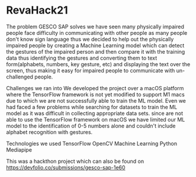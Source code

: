 # RevaHack21
The problem GESCO SAP solves
we have seen many physically impaired people face difficulty in communicating with other people as many people don't know sign language thus we decided to help out the physically impaired people by creating a Machine Learning model which can detect the gestures of the impaired person and then compare it with the training data thus identifying the gestures and converting them to text form(alphabets, numbers, key gesture, etc) and displaying the text over the screen, thus making it easy for impaired people to communicate with un-challenged people.

Challenges we ran into
We developed the project over a macOS platform where the TensorFlow framework is not yet modified to support M1 macs due to which we are not successfully able to train the ML model.
Even we had faced a few problems while searching for datasets to train the ML model as it was difficult in collecting appropriate data sets.
since are not able to use the TensorFlow framework on macOS we have limited our ML model to the identification of 0-5 numbers alone and couldn't include alphabet recognition with gestures.

Technologies we used
TensorFlow
OpenCV
Machine Learning
Python
Mediapipe

This was a hackthon project which can also be found on 
https://devfolio.co/submissions/gesco-sap-1e60
